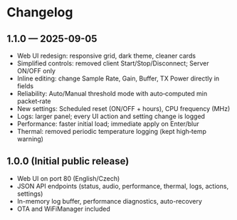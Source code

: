 # Changelog

## 1.1.0 — 2025-09-05
- Web UI redesign: responsive grid, dark theme, cleaner cards
- Simplified controls: removed client Start/Stop/Disconnect; Server ON/OFF only
- Inline editing: change Sample Rate, Gain, Buffer, TX Power directly in fields
- Reliability: Auto/Manual threshold mode with auto‑computed min packet‑rate
- New settings: Scheduled reset (ON/OFF + hours), CPU frequency (MHz)
- Logs: larger panel; every UI action and setting change is logged
- Performance: faster initial load; immediate apply on Enter/blur
- Thermal: removed periodic temperature logging (kept high‑temp warning)

## 1.0.0 (Initial public release)
- Web UI on port 80 (English/Czech)
- JSON API endpoints (status, audio, performance, thermal, logs, actions, settings)
- In-memory log buffer, performance diagnostics, auto-recovery
- OTA and WiFiManager included
